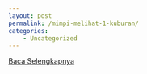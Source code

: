 ```yaml
---
layout: post
permalink: /mimpi-melihat-1-kuburan/
categories:
    - Uncategorized
---
```


[Baca Selengkapnya](/07)